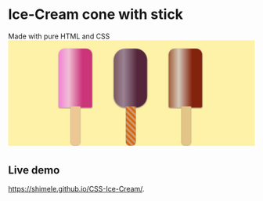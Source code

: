 # Ice-Cream cone with stick

Made with pure HTML and CSS
![alt text](https://github.com/Shimele/CSS-Ice-Cream/blob/master/screenshot.JPG)

## Live demo 
https://shimele.github.io/CSS-Ice-Cream/.

